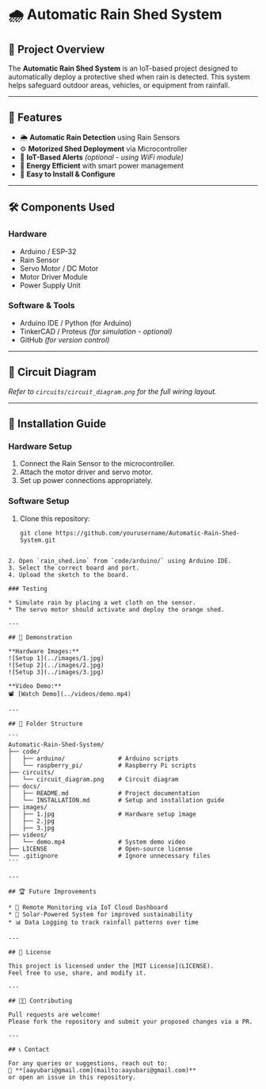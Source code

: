 # 🌧️ Automatic Rain Shed System

## 📌 Project Overview
The **Automatic Rain Shed System** is an IoT-based project designed to automatically deploy a protective shed when rain is detected. This system helps safeguard outdoor areas, vehicles, or equipment from rainfall.

---

## 🚀 Features
- 🌦 **Automatic Rain Detection** using Rain Sensors  
- ⚙️ **Motorized Shed Deployment** via Microcontroller  
- 📶 **IoT-Based Alerts** *(optional - using WiFi module)*  
- 🔋 **Energy Efficient** with smart power management  
- 🔧 **Easy to Install & Configure**

---

## 🛠️ Components Used

### Hardware
- Arduino / ESP-32  
- Rain Sensor  
- Servo Motor / DC Motor  
- Motor Driver Module  
- Power Supply Unit  

### Software & Tools
- Arduino IDE / Python (for Arduino)  
- TinkerCAD / Proteus *(for simulation - optional)*  
- GitHub *(for version control)*

---

## 📜 Circuit Diagram
*Refer to `circuits/circuit_diagram.png` for the full wiring layout.*

---

## 🔧 Installation Guide

### Hardware Setup
1. Connect the Rain Sensor to the microcontroller.
2. Attach the motor driver and servo motor.
3. Set up power connections appropriately.

### Software Setup
1. Clone this repository:
   ```
   git clone https://github.com/yourusername/Automatic-Rain-Shed-System.git
````

2. Open `rain_shed.ino` from `code/arduino/` using Arduino IDE.
3. Select the correct board and port.
4. Upload the sketch to the board.

### Testing

* Simulate rain by placing a wet cloth on the sensor.
* The servo motor should activate and deploy the orange shed.

---

## 📸 Demonstration

**Hardware Images:**
![Setup 1](../images/1.jpg)
![Setup 2](../images/2.jpg)
![Setup 3](../images/3.jpg)

**Video Demo:**
📽️ [Watch Demo](../videos/demo.mp4)

---

## 📂 Folder Structure

```
Automatic-Rain-Shed-System/
├── code/
│   ├── arduino/               # Arduino scripts
│   └── raspberry_pi/          # Raspberry Pi scripts
├── circuits/
│   └── circuit_diagram.png    # Circuit diagram
├── docs/
│   ├── README.md              # Project documentation
│   └── INSTALLATION.md        # Setup and installation guide
├── images/
│   ├── 1.jpg                  # Hardware setup image
│   ├── 2.jpg
│   ├── 3.jpg
├── videos/
│   └── demo.mp4               # System demo video
├── LICENSE                    # Open-source license
└── .gitignore                 # Ignore unnecessary files
```

---

## 🏆 Future Improvements

* 📡 Remote Monitoring via IoT Cloud Dashboard
* 🔋 Solar-Powered System for improved sustainability
* 📊 Data Logging to track rainfall patterns over time

---

## 📜 License

This project is licensed under the [MIT License](LICENSE).
Feel free to use, share, and modify it.

---

## 👨‍💻 Contributing

Pull requests are welcome!
Please fork the repository and submit your proposed changes via a PR.

---

## 📞 Contact

For any queries or suggestions, reach out to:
📧 **[aayubari@gmail.com](mailto:aayubari@gmail.com)**
or open an issue in this repository.
